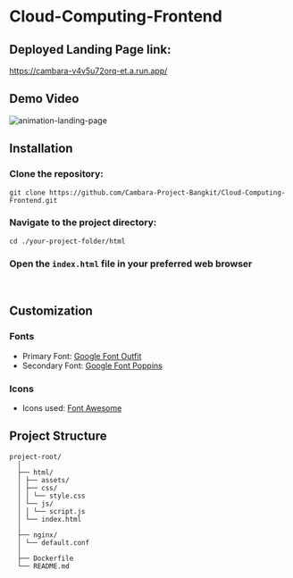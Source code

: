 # Cloud-Computing-Frontend

## Deployed Landing Page link:
https://cambara-v4v5u72orq-et.a.run.app/

## Demo Video
![animation-landing-page](https://github.com/Cambara-Project-Bangkit/Cloud-Computing-Frontend/assets/114889196/c7b79756-ce27-4fb5-8f1b-aa5f231f206b)

## Installation
### Clone the repository: 
    git clone https://github.com/Cambara-Project-Bangkit/Cloud-Computing-Frontend.git
### Navigate to the project directory: 
    cd ./your-project-folder/html
### Open the `index.html` file in your preferred web browser
<br>

## Customization
   ### Fonts
   - Primary Font: [Google Font Outfit](https://fonts.google.com/specimen/Outfit)
   -  Secondary Font: [Google Font Poppins](https://fonts.google.com/specimen/Poppins)
   ### Icons 
   - Icons used: [Font Awesome](https://fontawesome.com/)

## Project Structure
    project-root/
      │
      ├── html/
      │ ├── assets/
      │ ├── css/
      │ │ └── style.css
      │ └── js/
      │ │ └── script.js
      │ └── index.html
      │
      ├── nginx/
      │ └── default.conf
      │
      ├── Dockerfile
      └── README.md
      
